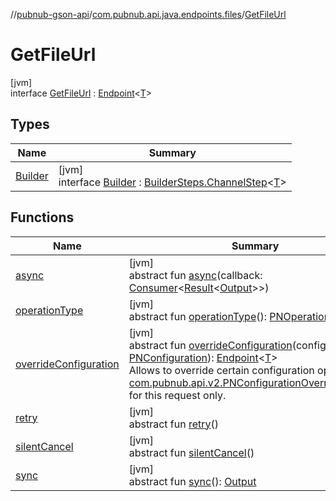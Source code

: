 //[pubnub-gson-api](../../../index.md)/[com.pubnub.api.java.endpoints.files](../index.md)/[GetFileUrl](index.md)

# GetFileUrl

[jvm]\
interface [GetFileUrl](index.md) : [Endpoint](../../com.pubnub.api.java.endpoints/-endpoint/index.md)&lt;[T](../../com.pubnub.api.java.endpoints/-endpoint/index.md)&gt;

## Types

| Name | Summary |
|---|---|
| [Builder](-builder/index.md) | [jvm]<br>interface [Builder](-builder/index.md) : [BuilderSteps.ChannelStep](../../com.pubnub.api.java.endpoints/-builder-steps/-channel-step/index.md)&lt;[T](../../com.pubnub.api.java.endpoints/-builder-steps/-channel-step/index.md)&gt; |

## Functions

| Name | Summary |
|---|---|
| [async](../../com.pubnub.api.java.endpoints.channel_groups/-delete-channel-group/index.md#1418965989%2FFunctions%2F126356644) | [jvm]<br>abstract fun [async](../../com.pubnub.api.java.endpoints.channel_groups/-delete-channel-group/index.md#1418965989%2FFunctions%2F126356644)(callback: [Consumer](https://docs.oracle.com/javase/8/docs/api/java/util/function/Consumer.html)&lt;[Result](../../../../../pubnub-kotlin/pubnub-kotlin-api/pubnub-kotlin-api/com.pubnub.api.v2.callbacks/-result/index.md)&lt;[Output](../../../../../pubnub-kotlin/pubnub-kotlin-api/com.pubnub.api.endpoints.remoteaction/-remote-action/index.md)&gt;&gt;) |
| [operationType](../../com.pubnub.api.java.endpoints.channel_groups/-delete-channel-group/index.md#1414065386%2FFunctions%2F126356644) | [jvm]<br>abstract fun [operationType](../../com.pubnub.api.java.endpoints.channel_groups/-delete-channel-group/index.md#1414065386%2FFunctions%2F126356644)(): [PNOperationType](../../../../../pubnub-kotlin/pubnub-kotlin-api/pubnub-kotlin-api/com.pubnub.api.enums/-p-n-operation-type/index.md) |
| [overrideConfiguration](../../com.pubnub.api.java.endpoints.channel_groups/-delete-channel-group/index.md#424483198%2FFunctions%2F126356644) | [jvm]<br>abstract fun [overrideConfiguration](../../com.pubnub.api.java.endpoints.channel_groups/-delete-channel-group/index.md#424483198%2FFunctions%2F126356644)(configuration: [PNConfiguration](../../../../../pubnub-kotlin/pubnub-kotlin-api/pubnub-kotlin-api/com.pubnub.api.v2/-p-n-configuration/index.md)): [Endpoint](../../com.pubnub.api.java.endpoints/-endpoint/index.md)&lt;[T](../../com.pubnub.api.java.endpoints/-endpoint/index.md)&gt;<br>Allows to override certain configuration options (see [com.pubnub.api.v2.PNConfigurationOverride.Builder](../../../../../pubnub-kotlin/pubnub-kotlin-api/pubnub-kotlin-api/com.pubnub.api.v2/-p-n-configuration-override/-builder/index.md)) for this request only. |
| [retry](../../com.pubnub.api.java.endpoints.channel_groups/-delete-channel-group/index.md#2020801116%2FFunctions%2F126356644) | [jvm]<br>abstract fun [retry](../../com.pubnub.api.java.endpoints.channel_groups/-delete-channel-group/index.md#2020801116%2FFunctions%2F126356644)() |
| [silentCancel](../../com.pubnub.api.java.endpoints.channel_groups/-delete-channel-group/index.md#-675955969%2FFunctions%2F126356644) | [jvm]<br>abstract fun [silentCancel](../../com.pubnub.api.java.endpoints.channel_groups/-delete-channel-group/index.md#-675955969%2FFunctions%2F126356644)() |
| [sync](../../com.pubnub.api.java.endpoints.channel_groups/-delete-channel-group/index.md#40193115%2FFunctions%2F126356644) | [jvm]<br>abstract fun [sync](../../com.pubnub.api.java.endpoints.channel_groups/-delete-channel-group/index.md#40193115%2FFunctions%2F126356644)(): [Output](../../../../../pubnub-kotlin/pubnub-kotlin-api/com.pubnub.api.endpoints.remoteaction/-remote-action/index.md) |

